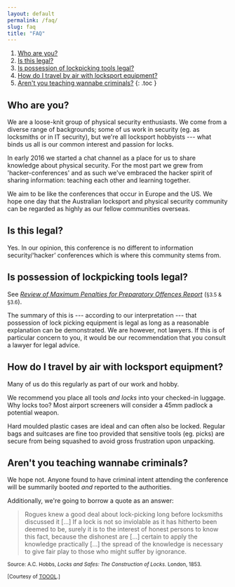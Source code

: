 ```yaml
---
layout: default
permalink: /faq/
slug: faq
title: "FAQ"
---
```


1. [Who are you?](#who-are-you)
1. [Is this legal?](#is-this-legal)
1. [Is possession of lockpicking tools legal?](#is-possession-of-lockpicking-tools-legal)
1. [How do I travel by air with locksport equipment?](#how-do-i-travel-by-air-with-locksport-equipment)
1. [Aren't you teaching wannabe criminals?](#arent-you-teaching-wannabe-criminals)
{: .toc }

## Who are you?

We are a loose-knit group of physical security enthusiasts. We come from a diverse range of backgrounds; some of us work in security (eg. as locksmiths or in IT security), but we're all locksport hobbyists --- what binds us all is our common interest and passion for locks.

In early 2016 we started a chat channel as a place for us to share knowledge about physical security. For the most part we grew from 'hacker-conferences' and as such we've embraced the hacker spirit of sharing information: teaching each other and learning together.

We aim to be like the conferences that occur in Europe and the US. We hope one day that the Australian locksport and physical security community can be regarded as highly as our fellow communities overseas.

## Is this legal?

Yes. In our opinion, this conference is no different to information security/‘hacker’ conferences which is where this community stems from.

## Is possession of lockpicking tools legal?

See [*Review of Maximum Penalties for Preparatory Offences Report*](https://www.sentencingcouncil.vic.gov.au/sites/default/files/publication-documents/Review%20of%20Maximum%20Penalties%20for%20Preparatory%20Offences%20Report.pdf) (<small>§3.5 & §3.6</small>).

The summary of this is --- according to our interpretation --- that possession of lock picking equipment is legal as long as a reasonable explanation can be demonstrated. We are however, not lawyers. If this is of particular concern to you, it would be our recommendation that you consult a lawyer for legal advice.

## How do I travel by air with locksport equipment?

Many of us do this regularly as part of our work and hobby.

We recommend you place all tools *and locks* into your checked-in luggage. Why locks too? Most airport screeners will consider a 45mm padlock a potential weapon.

Hard moulded plastic cases are ideal and can often also be locked. Regular bags and suitcases are fine too provided that sensitive tools (eg. picks) are secure from being squashed to avoid gross frustration upon unpacking.

## Aren't you teaching wannabe criminals?

We hope not. Anyone found to have criminal intent attending the conference will be summarily booted *and* reported to the authorities.

Additionally, we're going to borrow a quote as an answer:

> Rogues knew a good deal about lock-picking long before locksmiths discussed it [...] If a lock is not so inviolable as it has hitherto been deemed to be, surely it is to the interest of honest persons to know this fact, because the dishonest are [...] certain to apply the knowledge practically [...] the spread of the knowledge is necessary to give fair play to those who might suffer by ignorance.

<small>Source: A.C. Hobbs, *Locks and Safes: The Construction of Locks*. London, 1853.</small>

<small>[Courtesy of [<abbr title="The Open Organisation Of Lockpickers">TOOOL</abbr>](http://toool.us/).]</small>
